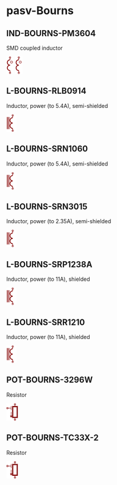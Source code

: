 # pasv-Bourns

## IND-BOURNS-PM3604
SMD coupled inductor

![IND-BOURNS-PM3604__1__1](/images/pasv-BiTech__IND-BITECH-HM78D-1210__1__1.png?raw=true) 
![IND-BOURNS-PM3604__2__1](/images/pasv-BiTech__IND-BITECH-HM78D-1210__1__1.png?raw=true) 

## L-BOURNS-RLB0914
Inductor, power (to 5.4A), semi-shielded

![L-BOURNS-RLB0914__1__1](/images/pasv-Bourns__L-BOURNS-RLB0914__1__1.png?raw=true) 

## L-BOURNS-SRN1060
Inductor, power (to 5.4A), semi-shielded

![L-BOURNS-SRN1060__1__1](/images/pasv-Bourns__L-BOURNS-RLB0914__1__1.png?raw=true) 

## L-BOURNS-SRN3015
Inductor, power (to 2.35A), semi-shielded

![L-BOURNS-SRN3015__1__1](/images/pasv-Bourns__L-BOURNS-RLB0914__1__1.png?raw=true) 

## L-BOURNS-SRP1238A
Inductor, power (to 11A), shielded

![L-BOURNS-SRP1238A__1__1](/images/pasv-Bourns__L-BOURNS-RLB0914__1__1.png?raw=true) 

## L-BOURNS-SRR1210
Inductor, power (to 11A), shielded

![L-BOURNS-SRR1210__1__1](/images/pasv-Bourns__L-BOURNS-RLB0914__1__1.png?raw=true) 

## POT-BOURNS-3296W
Resistor

![POT-BOURNS-3296W__1__1](/images/pasv-Bourns__POT-BOURNS-3296W__1__1.png?raw=true) 

## POT-BOURNS-TC33X-2
Resistor

![POT-BOURNS-TC33X-2__1__1](/images/pasv-Bourns__POT-BOURNS-3296W__1__1.png?raw=true) 


